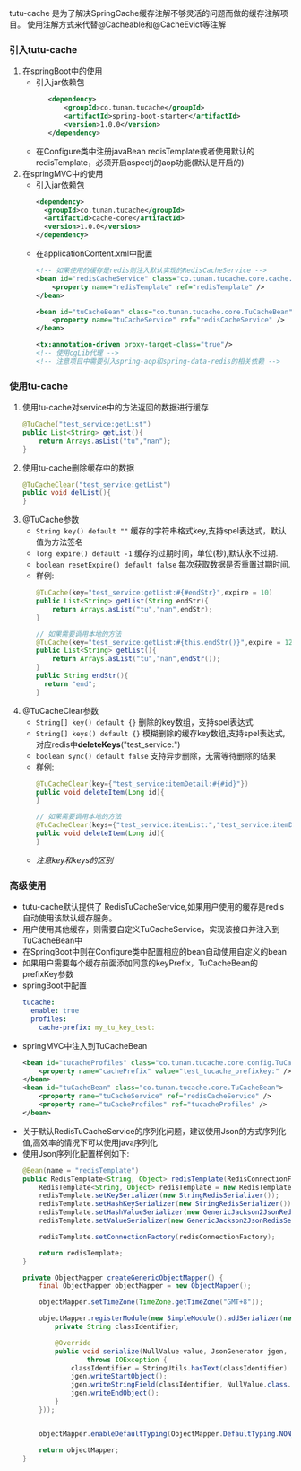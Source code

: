 tutu-cache 是为了解决SpringCache缓存注解不够灵活的问题而做的缓存注解项目。
使用注解方式来代替@Cacheable和@CacheEvict等注解
### 引入tutu-cache
1. 在springBoot中的使用
    * 引入jar依赖包
        ```xml
           <dependency>
               <groupId>co.tunan.tucache</groupId>
               <artifactId>spring-boot-starter</artifactId>
               <version>1.0.0</version>
           </dependency>
        ```
    * 在Configure类中注册javaBean redisTemplate或者使用默认的redisTemplate，必须开启aspectj的aop功能(默认是开启的)
2. 在springMVC中的使用
    * 引入jar依赖包
        ```xml
        <dependency>
          <groupId>co.tunan.tucache</groupId>
          <artifactId>cache-core</artifactId>
          <version>1.0.0</version>
        </dependency>
        ```
    * 在applicationContent.xml中配置
        ```xml
        <!-- 如果使用的缓存是redis则注入默认实现的RedisCacheService -->
        <bean id="redisCacheService" class="co.tunan.tucache.core.cache.impl.RedisCacheService">
            <property name="redisTemplate" ref="redisTemplate" />
        </bean>
      
        <bean id="tuCacheBean" class="co.tunan.tucache.core.TuCacheBean">
            <property name="tuCacheService" ref="redisCacheService" />
        </bean>
      
        <tx:annotation-driven proxy-target-class="true"/>
        <!-- 使用cgLib代理 -->
        <!-- 注意项目中需要引入spring-aop和spring-data-redis的相关依赖 -->
        ``` 
### 使用tu-cache
1. 使用tu-cache对service中的方法返回的数据进行缓存
    ```java
    @TuCache("test_service:getList")
    public List<String> getList(){
        return Arrays.asList("tu","nan");
    }
    ```
1. 使用tu-cache删除缓存中的数据
    ```java
    @TuCacheClear("test_service:getList")
    public void delList(){
    }
    ```
3. @TuCache参数
    * `String key() default ""` 缓存的字符串格式key,支持spel表达式，默认值为方法签名
    * `long expire() default -1` 缓存的过期时间，单位(秒),默认永不过期.
    * `boolean resetExpire() default false` 每次获取数据是否重置过期时间.
    * 样例:
        ```java
        @TuCache(key="test_service:getList:#{#endStr}",expire = 10)
        public List<String> getList(String endStr){
            return Arrays.asList("tu","nan",endStr);
        }
      
        // 如果需要调用本地的方法
        @TuCache(key="test_service:getList:#{this.endStr()}",expire = 120)
        public List<String> getList(){
            return Arrays.asList("tu","nan",endStr());
        }
        public String endStr(){
          return "end";
        }
        ```
4. @TuCacheClear参数
    * `String[] key() default {}` 删除的key数组，支持spel表达式
    * `String[] keys() default {}` 模糊删除的缓存key数组,支持spel表达式,对应redis中**deleteKeys**("test_service:")
    * `boolean sync() default false` 支持异步删除，无需等待删除的结果
    * 样例:
        ```java
        @TuCacheClear(key={"test_service:itemDetail:#{#id}"})
        public void deleteItem(Long id){ 
        }
      
        // 如果需要调用本地的方法
        @TuCacheClear(keys={"test_service:itemList:","test_service:itemDetail:+#{#id}"}, sync = true)
        public void deleteItem(Long id){
        }
        ```
    * _注意key和keys的区别_
    
### 高级使用
* tutu-cache默认提供了 RedisTuCacheService,如果用户使用的缓存是redis自动使用该默认缓存服务。
* 用户使用其他缓存，则需要自定义TuCacheService，实现该接口并注入到TuCacheBean中
* 在SpringBoot中则在Configure类中配置相应的bean自动使用自定义的bean
* 如果用户需要每个缓存前面添加同意的keyPrefix，TuCacheBean的prefixKey参数
* springBoot中配置
    ```yaml
    tucache:
      enable: true
      profiles:
        cache-prefix: my_tu_key_test:
    ```
* springMVC中注入到TuCacheBean
    ```xml
    <bean id="tucacheProfiles" class="co.tunan.tucache.core.config.TuCacheProfiles">
        <property name="cachePrefix" value="test_tucache_prefixkey:" />
    </bean>
    <bean id="tuCacheBean" class="co.tunan.tucache.core.TuCacheBean">
        <property name="tuCacheService" ref="redisCacheService" />
        <property name="tuCacheProfiles" ref="tucacheProfiles" />
    </bean>
    ```
* 关于默认RedisTuCacheService的序列化问题，建议使用Json的方式序列化值,高效率的情况下可以使用java序列化
* 使用Json序列化配置样例如下:
    ```java
    @Bean(name = "redisTemplate")
    public RedisTemplate<String, Object> redisTemplate(RedisConnectionFactory redisConnectionFactory) {
        RedisTemplate<String, Object> redisTemplate = new RedisTemplate<>();
        redisTemplate.setKeySerializer(new StringRedisSerializer());
        redisTemplate.setHashKeySerializer(new StringRedisSerializer());
        redisTemplate.setHashValueSerializer(new GenericJackson2JsonRedisSerializer(createGenericObjectMapper()));
        redisTemplate.setValueSerializer(new GenericJackson2JsonRedisSerializer(createGenericObjectMapper()));

        redisTemplate.setConnectionFactory(redisConnectionFactory);

        return redisTemplate;
    }

    private ObjectMapper createGenericObjectMapper() {
        final ObjectMapper objectMapper = new ObjectMapper();

        objectMapper.setTimeZone(TimeZone.getTimeZone("GMT+8"));

        objectMapper.registerModule(new SimpleModule().addSerializer(new StdSerializer<NullValue>(NullValue.class) {
            private String classIdentifier;

            @Override
            public void serialize(NullValue value, JsonGenerator jgen, SerializerProvider provider)
                    throws IOException {
                classIdentifier = StringUtils.hasText(classIdentifier) ? classIdentifier : "@class";
                jgen.writeStartObject();
                jgen.writeStringField(classIdentifier, NullValue.class.getName());
                jgen.writeEndObject();
            }
        }));


        objectMapper.enableDefaultTyping(ObjectMapper.DefaultTyping.NON_FINAL, JsonTypeInfo.As.PROPERTY);

        return objectMapper;
    }
    ```